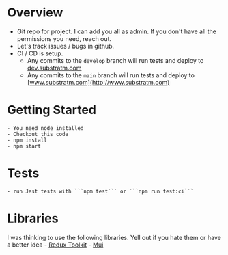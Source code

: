 # Overview
- Git repo for project. I can add you all as admin. If you don't have all the permissions you need, reach out. 
- Let's track issues / bugs in github. 
- CI / CD is setup. 
    - Any commits to the ```develop``` branch will run tests and deploy to [dev.substratm.com](http://dev.substratm.com)
    - Any commits to the ```main``` branch will run tests and deploy to [www.substratm.com](http://www.substratm.com)

# Getting Started
    - You need node installed
    - Checkout this code 
    - npm install
    - npm start

# Tests
    - run Jest tests with ```npm test``` or ```npm run test:ci```

# Libraries
I was thinking to use the following libraries. Yell out if you hate them or have a better idea
    - [Redux Toolkit](https://redux-toolkit.js.org/)
    - [Mui](https://mui.com/)




